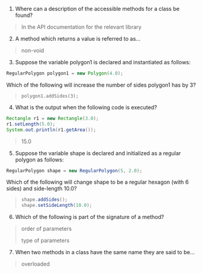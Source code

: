 1. Where can a description of the accessible methods for a class be found? 

> In the API documentation for the relevant library 

2. A method which returns a value is referred to as…

> non-void

3. Suppose the variable polygon1 is declared and instantiated as follows:

```java
RegularPolygon polygon1 = new Polygon(4.0);
```

Which of the following will increase the number of sides polygon1 has by 3?

> `polygon1.addSides(3);`

4. What is the output when the following code is executed?

```java
Rectangle r1 = new Rectangle(3.0);
r1.setLength(5.0);
System.out.println(r1.getArea());
```

> 15.0

5. Suppose the variable shape is declared and initialized as a regular polygon as follows:

```java
RegularPolygon shape = new RegularPolygon(5, 2.0);
```

Which of the following will change shape to be a regular hexagon (with 6 sides) and side-length 10.0?

> ```java
> shape.addSides();
> shape.setSideLength(10.0);
> ```

6. Which of the following is part of the signature of a method? 

> order of parameters
> 
> type of parameters

7. When two methods in a class have the same name they are said to be... 

> overloaded
